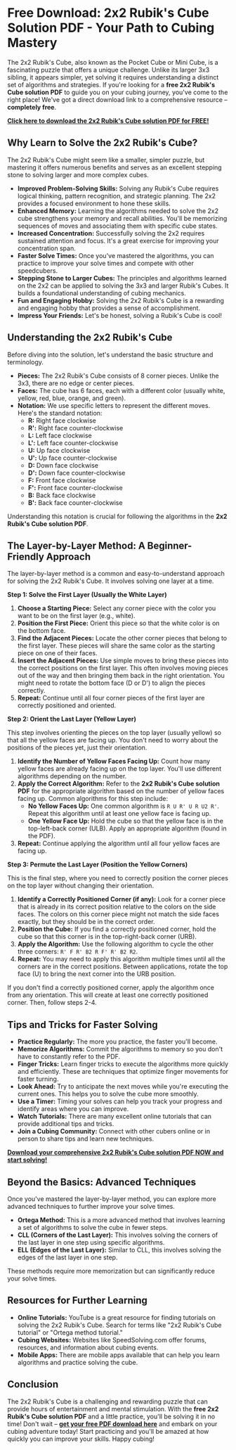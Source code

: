 # Free Download: 2x2 Rubik's Cube Solution PDF - Your Path to Cubing Mastery

The 2x2 Rubik's Cube, also known as the Pocket Cube or Mini Cube, is a fascinating puzzle that offers a unique challenge. Unlike its larger 3x3 sibling, it appears simpler, yet solving it requires understanding a distinct set of algorithms and strategies. If you're looking for a **free 2x2 Rubik's Cube solution PDF** to guide you on your cubing journey, you've come to the right place! We've got a direct download link to a comprehensive resource – **completely free**.

[**Click here to download the 2x2 Rubik's Cube solution PDF for FREE!**](https://udemywork.com/2x2-rubiks-cube-solution-pdf)

## Why Learn to Solve the 2x2 Rubik's Cube?

The 2x2 Rubik's Cube might seem like a smaller, simpler puzzle, but mastering it offers numerous benefits and serves as an excellent stepping stone to solving larger and more complex cubes.

*   **Improved Problem-Solving Skills:** Solving any Rubik's Cube requires logical thinking, pattern recognition, and strategic planning. The 2x2 provides a focused environment to hone these skills.
*   **Enhanced Memory:** Learning the algorithms needed to solve the 2x2 cube strengthens your memory and recall abilities. You'll be memorizing sequences of moves and associating them with specific cube states.
*   **Increased Concentration:** Successfully solving the 2x2 requires sustained attention and focus. It's a great exercise for improving your concentration span.
*   **Faster Solve Times:** Once you've mastered the algorithms, you can practice to improve your solve times and compete with other speedcubers.
*   **Stepping Stone to Larger Cubes:** The principles and algorithms learned on the 2x2 can be applied to solving the 3x3 and larger Rubik's Cubes. It builds a foundational understanding of cubing mechanics.
*   **Fun and Engaging Hobby:** Solving the 2x2 Rubik's Cube is a rewarding and engaging hobby that provides a sense of accomplishment.
*   **Impress Your Friends:** Let's be honest, solving a Rubik's Cube is cool!

## Understanding the 2x2 Rubik's Cube

Before diving into the solution, let's understand the basic structure and terminology.

*   **Pieces:** The 2x2 Rubik's Cube consists of 8 corner pieces. Unlike the 3x3, there are no edge or center pieces.
*   **Faces:** The cube has 6 faces, each with a different color (usually white, yellow, red, blue, orange, and green).
*   **Notation:** We use specific letters to represent the different moves. Here's the standard notation:
    *   **R:** Right face clockwise
    *   **R':** Right face counter-clockwise
    *   **L:** Left face clockwise
    *   **L':** Left face counter-clockwise
    *   **U:** Up face clockwise
    *   **U':** Up face counter-clockwise
    *   **D:** Down face clockwise
    *   **D':** Down face counter-clockwise
    *   **F:** Front face clockwise
    *   **F':** Front face counter-clockwise
    *   **B:** Back face clockwise
    *   **B':** Back face counter-clockwise

Understanding this notation is crucial for following the algorithms in the **2x2 Rubik's Cube solution PDF**.

## The Layer-by-Layer Method: A Beginner-Friendly Approach

The layer-by-layer method is a common and easy-to-understand approach for solving the 2x2 Rubik's Cube. It involves solving one layer at a time.

**Step 1: Solve the First Layer (Usually the White Layer)**

1.  **Choose a Starting Piece:** Select any corner piece with the color you want to be on the first layer (e.g., white).
2.  **Position the First Piece:** Orient this piece so that the white color is on the bottom face.
3.  **Find the Adjacent Pieces:** Locate the other corner pieces that belong to the first layer. These pieces will share the same color as the starting piece on one of their faces.
4.  **Insert the Adjacent Pieces:** Use simple moves to bring these pieces into the correct positions on the first layer. This often involves moving pieces out of the way and then bringing them back in the right orientation. You might need to rotate the bottom face (D or D') to align the pieces correctly.
5.  **Repeat:** Continue until all four corner pieces of the first layer are correctly positioned and oriented.

**Step 2: Orient the Last Layer (Yellow Layer)**

This step involves orienting the pieces on the top layer (usually yellow) so that all the yellow faces are facing up. You don't need to worry about the positions of the pieces yet, just their orientation.

1.  **Identify the Number of Yellow Faces Facing Up:** Count how many yellow faces are already facing up on the top layer. You'll use different algorithms depending on the number.
2.  **Apply the Correct Algorithm:** Refer to the **2x2 Rubik's Cube solution PDF** for the appropriate algorithm based on the number of yellow faces facing up. Common algorithms for this step include:
    *   **No Yellow Faces Up:** One common algorithm is `R U R' U R U2 R'`. Repeat this algorithm until at least one yellow face is facing up.
    *   **One Yellow Face Up:** Hold the cube so that the yellow face is in the top-left-back corner (ULB). Apply an appropriate algorithm (found in the PDF).
3.  **Repeat:** Continue applying the algorithm until all four yellow faces are facing up.

**Step 3: Permute the Last Layer (Position the Yellow Corners)**

This is the final step, where you need to correctly position the corner pieces on the top layer without changing their orientation.

1.  **Identify a Correctly Positioned Corner (if any):** Look for a corner piece that is already in its correct position relative to the colors on the side faces. The colors on this corner piece might not match the side faces exactly, but they should be in the correct order.
2.  **Position the Cube:** If you find a correctly positioned corner, hold the cube so that this corner is in the top-right-back corner (URB).
3.  **Apply the Algorithm:** Use the following algorithm to cycle the other three corners: `R' F R' B2 R F' R' B2 R2`.
4.  **Repeat:** You may need to apply this algorithm multiple times until all the corners are in the correct positions. Between applications, rotate the top face (U) to bring the next corner into the URB position.

If you don't find a correctly positioned corner, apply the algorithm once from any orientation. This will create at least one correctly positioned corner. Then, follow steps 2-4.

## Tips and Tricks for Faster Solving

*   **Practice Regularly:** The more you practice, the faster you'll become.
*   **Memorize Algorithms:** Commit the algorithms to memory so you don't have to constantly refer to the PDF.
*   **Finger Tricks:** Learn finger tricks to execute the algorithms more quickly and efficiently. These are techniques that optimize finger movements for faster turning.
*   **Look Ahead:** Try to anticipate the next moves while you're executing the current ones. This helps you to solve the cube more smoothly.
*   **Use a Timer:** Timing your solves can help you track your progress and identify areas where you can improve.
*   **Watch Tutorials:** There are many excellent online tutorials that can provide additional tips and tricks.
*   **Join a Cubing Community:** Connect with other cubers online or in person to share tips and learn new techniques.

[**Download your comprehensive 2x2 Rubik's Cube solution PDF NOW and start solving!**](https://udemywork.com/2x2-rubiks-cube-solution-pdf)

## Beyond the Basics: Advanced Techniques

Once you've mastered the layer-by-layer method, you can explore more advanced techniques to further improve your solve times.

*   **Ortega Method:** This is a more advanced method that involves learning a set of algorithms to solve the cube in fewer steps.
*   **CLL (Corners of the Last Layer):** This involves solving the corners of the last layer in one step using specific algorithms.
*   **ELL (Edges of the Last Layer):** Similar to CLL, this involves solving the edges of the last layer in one step.

These methods require more memorization but can significantly reduce your solve times.

## Resources for Further Learning

*   **Online Tutorials:** YouTube is a great resource for finding tutorials on solving the 2x2 Rubik's Cube. Search for terms like "2x2 Rubik's Cube tutorial" or "Ortega method tutorial."
*   **Cubing Websites:** Websites like SpeedSolving.com offer forums, resources, and information about cubing events.
*   **Mobile Apps:** There are mobile apps available that can help you learn algorithms and practice solving the cube.

## Conclusion

The 2x2 Rubik's Cube is a challenging and rewarding puzzle that can provide hours of entertainment and mental stimulation. With the **free 2x2 Rubik's Cube solution PDF** and a little practice, you'll be solving it in no time! Don't wait – **[get your free PDF download here](https://udemywork.com/2x2-rubiks-cube-solution-pdf)** and embark on your cubing adventure today! Start practicing and you'll be amazed at how quickly you can improve your skills. Happy cubing!
